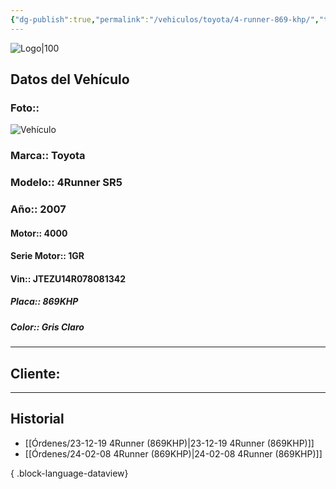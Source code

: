 ```yaml
---
{"dg-publish":true,"permalink":"/vehiculos/toyota/4-runner-869-khp/","tags":["Toyota"]}
---
```


![Logo|100](http://drive.google.com/uc?export=view&id=137fl3TIZ0-PU8b-Pt0bsjclwHub_u78G)

## Datos del Vehículo 
### Foto:: 
![Vehículo](http://drive.google.com/uc?export=view&id=1ZRcPm5NzzsVb1PC7WA7c3ZCzwfVvM4QH)

### Marca:: Toyota
### Modelo:: 4Runner SR5
### Año:: 2007
#### Motor:: 4000
#### Serie Motor:: 1GR
#### Vin:: JTEZU14R078081342
##### Placa:: 869KHP
##### Color:: Gris Claro
---

## Cliente:



---

## Historial

- [[Órdenes/23-12-19 4Runner (869KHP)\|23-12-19 4Runner (869KHP)]]
- [[Órdenes/24-02-08 4Runner (869KHP)\|24-02-08 4Runner (869KHP)]]

{ .block-language-dataview} 